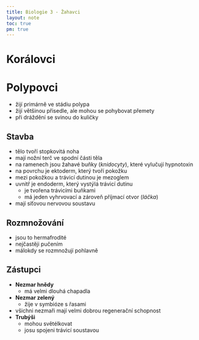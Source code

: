 ```yaml
---
title: Biologie 3 - Žahavci
layout: note
toc: true
pm: true
---
```

# Korálovci
# Polypovci
- žijí primárně ve stádiu polypa
- žijí většinou přisedle, ale mohou se pohybovat přemety
- při dráždění se svinou do kuličky
## Stavba
- tělo tvoří stopkovitá noha
- mají nožní terč ve spodní části těla
- na ramenech jsou žahavé buňky (_knidocyty_), které vylučují hypnotoxin
- na povrchu je ektoderm, který tvoří pokožku
- mezi pokožkou a trávicí dutinou je mezoglem
- uvnitř je endoderm, který vystýlá trávicí dutinu
    - je tvořena trávicími buňkami
    - má jeden vyhrvovací a zároveň příjmací otvor (_láčka_)
- mají síťovou nervovou soustavu
## Rozmnožování
- jsou to hermafrodité
- nejčastěji pučením
- málokdy se rozmnožují pohlavně
## Zástupci
- **Nezmar hnědy**
    - má velmi dlouhá chapadla
- **Nezmar zelený**
    - žije v symbióze s řasami
- všichni nezmaři mají velmi dobrou regenerační schopnost
- **Trubýši**
    - mohou světélkovat
    - josu spojeni trávicí soustavou